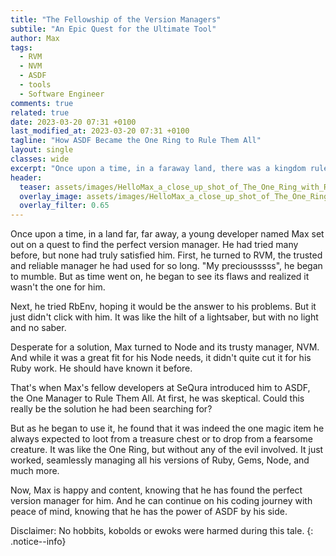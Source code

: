 ```yaml
---
title: "The Fellowship of the Version Managers"
subtile: "An Epic Quest for the Ultimate Tool"
author: Max
tags: 
  - RVM
  - NVM
  - ASDF
  - tools
  - Software Engineer
comments: true
related: true
date: 2023-03-20 07:31 +0100
last_modified_at: 2023-03-20 07:31 +0100
tagline: "How ASDF Became the One Ring to Rule Them All"
layout: single
classes: wide
excerpt: "Once upon a time, in a faraway land, there was a kingdom ruled by a powerful sorcerer named ASDF. The people of the kingdom trusted him to manage all the different versions of Ruby, Node, and more. And so ASDF reigned supreme, like a wizard with his wand, ensuring all the different versions played nice with each other."
header:
  teaser: assets/images/HelloMax_a_close_up_shot_of_The_One_Ring_with_Ruby_on_it_4248e7c3-46a1-48f5-bd4e-14e9a27185a6.png
  overlay_image: assets/images/HelloMax_a_close_up_shot_of_The_One_Ring_with_Ruby_on_it_4248e7c3-46a1-48f5-bd4e-14e9a27185a6.png
  overlay_filter: 0.65
---
```


Once upon a time, in a land far, far away, a young developer named Max set out on a quest to find the perfect version manager. He had tried many before, but none had truly satisfied him. First, he turned to RVM, the trusted and reliable manager he had used for so long. "My preciousssss", he began to mumble. But as time went on, he began to see its flaws and realized it wasn't the one for him.

Next, he tried RbEnv, hoping it would be the answer to his problems. But it just didn't click with him. It was like the hilt of a lightsaber, but with no light and no saber.

Desperate for a solution, Max turned to Node and its trusty manager, NVM. And while it was a great fit for his Node needs, it didn't quite cut it for his Ruby work. He should have known it before.

That's when Max's fellow developers at SeQura introduced him to ASDF, the One Manager to Rule Them All. At first, he was skeptical. Could this really be the solution he had been searching for?

But as he began to use it, he found that it was indeed the one magic item he always expected to loot from a treasure chest or to drop from a fearsome creature. It was like the One Ring, but without any of the evil involved. It just worked, seamlessly managing all his versions of Ruby, Gems, Node, and much more.

Now, Max is happy and content, knowing that he has found the perfect version manager for him. And he can continue on his coding journey with peace of mind, knowing that he has the power of ASDF by his side.

Disclaimer: No hobbits, kobolds or ewoks were harmed during this tale. 
{: .notice--info}
